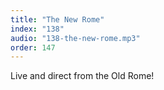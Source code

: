 ```yaml
---
title: "The New Rome"
index: "138"
audio: "138-the-new-rome.mp3"
order: 147
---
```


Live and direct from the Old Rome!
